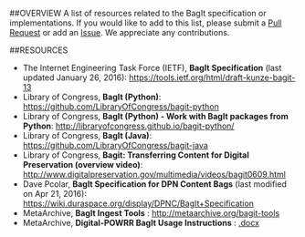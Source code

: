 ##OVERVIEW
A list of resources related to the BagIt specification or implementations. If you would like to add to this list, please submit a [Pull Request](https://github.com/dinahhandel/NDSRNY2016_Symposium/pulls) or add an [Issue](https://github.com/dinahhandel/NDSRNY2016_Symposium/issues). We appreciate any contributions.

##RESOURCES
- The Internet Engineering Task Force (IETF), **BagIt Specification** (last updated January 26, 2016): https://tools.ietf.org/html/draft-kunze-bagit-13
- Library of Congress, **BagIt (Python)**: https://github.com/LibraryOfCongress/bagit-python
- Library of Congress, **BagIt (Python) - Work with BagIt packages from Python**: http://libraryofcongress.github.io/bagit-python/
- Library of Congress, **BagIt (Java)**: https://github.com/LibraryOfCongress/bagit-java
- Library of Congress, **Bagit: Transferring Content for Digital Preservation (overview video)**: http://www.digitalpreservation.gov/multimedia/videos/bagit0609.html
- Dave Pcolar, **BagIt Specification for DPN Content Bags** (last modified on Apr 21, 2016): https://wiki.duraspace.org/display/DPNC/BagIt+Specification
- MetaArchive, **BagIt Ingest Tools** : http://metaarchive.org/bagit-tools
- MetaArchive, **Digital-POWRR BagIt Usage Instructions** : [.docx](https://www.google.com/url?sa=t&rct=j&q=&esrc=s&source=web&cd=3&ved=0ahUKEwi0x9S8grLMAhVrt4MKHcxPBXsQFggoMAI&url=http%3A%2F%2Fmetaarchive.org%2Fpublic%2Fresources%2Fneh%2Fresearch%2FBagIt_Usage_Instructions.pdf&usg=AFQjCNFb94EDJOher8QEOgA-XdJ40g-s9A&sig2=ng90bDPFNA8ChQCL0OWs_w&bvm=bv.120853415,d.cWw)
